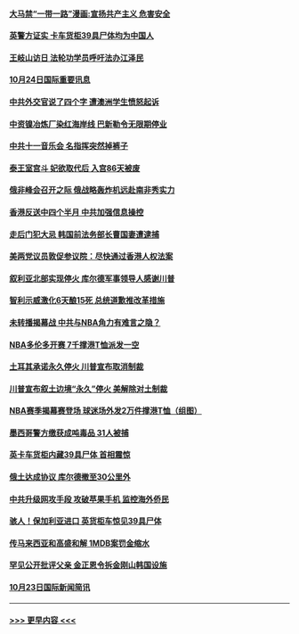 #### [大马禁“一带一路”漫画:宣扬共产主义 危害安全](../pages/prog202/a102692839.md?t=10241655) 
#### [英警方证实 卡车货柜39具尸体均为中国人](../pages/prog202/a102692818.md?t=10241655) 
#### [王岐山访日 法轮功学员呼吁法办江泽民](../pages/prog202/a102692815.md?t=10241655) 
#### [10月24日国际重要讯息](../pages/prog202/a102692563.md?t=10241655) 
#### [中共外交官说了四个字 遭澳洲学生愤怒起诉](../pages/prog202/a102692532.md?t=10241655) 
#### [中资镍冶炼厂染红海岸线 巴新勒令无限期停业](../pages/prog202/a102692519.md?t=10241655) 
#### [中共十一音乐会 名指挥突然掉裤子](../pages/prog202/a102692495.md?t=10241655) 
#### [泰王室宫斗 妃欲取代后 入宫86天被废](../pages/prog202/a102692494.md?t=10241655) 
#### [俄非峰会召开之际 俄战略轰炸机远赴南非秀实力](../pages/prog202/a102692450.md?t=10241655) 
#### [香港反送中四个半月 中共加强信息操控](../pages/prog202/a102692443.md?t=10241655) 
#### [走后门犯大忌 韩国前法务部长曹国妻遭逮捕](../pages/prog202/a102692384.md?t=10241655) 
#### [美两党议员敦促参议院：尽快通过香港人权法案](../pages/prog202/a102691834.md?t=10241655) 
#### [叙利亚北部实现停火 库尔德军事领导人感谢川普](../pages/prog202/a102692314.md?t=10241655) 
#### [智利示威激化6天酿15死 总统道歉推改革措施](../pages/prog202/a102692261.md?t=10241655) 
#### [未转播揭幕战 中共与NBA角力有难言之隐？](../pages/prog202/a102692171.md?t=10241655) 
#### [NBA多伦多开赛  7千撑港T恤派发一空](../pages/prog202/a102692219.md?t=10241655) 
#### [土耳其承诺永久停火 川普宣布取消制裁](../pages/prog202/a102692205.md?t=10241655) 
#### [川普宣布叙土边境“永久”停火 美解除对土制裁](../pages/prog202/a102692158.md?t=10241655) 
#### [NBA赛季揭幕赛登场 球迷场外发2万件撑港T恤（组图）](../pages/prog202/a102692076.md?t=10241655) 
#### [墨西哥警方缴获成吨毒品 31人被捕](../pages/prog202/a102692058.md?t=10241655) 
#### [英卡车货柜内藏39具尸体  首相震惊](../pages/prog202/a102692052.md?t=10241655) 
#### [俄土达成协议 库尔德撤至30公里外](../pages/prog202/a102692047.md?t=10241655) 
#### [中共升级网攻手段 攻破苹果手机 监控海外侨民](../pages/prog202/a102691472.md?t=10241655) 
#### [骇人！保加利亚进口 英货柜车惊见39具尸体](../pages/prog202/a102691882.md?t=10241655) 
#### [传马来西亚和高盛和解 1MDB案罚金缩水](../pages/prog202/a102691875.md?t=10241655) 
#### [罕见公开批评父亲 金正恩令拆金刚山韩国设施](../pages/prog202/a102691765.md?t=10241655) 
#### [10月23日国际新闻简讯](../pages/prog202/a102691801.md?t=10241655) 

----
#### [ >>> 更早内容 <<< ](../indexes/prog202-earlier.md)
